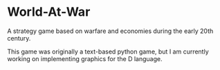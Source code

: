 # World-At-War
A strategy game based on warfare and economies during the early 20th century.

This game was originally a text-based python game, but I am currently working on implementing graphics for the D language.
